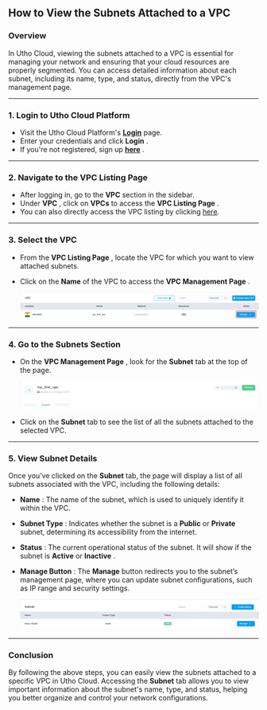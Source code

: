 ## **How to View the Subnets Attached to a VPC**

### **Overview**

In Utho Cloud, viewing the subnets attached to a VPC is essential for managing your network and ensuring that your cloud resources are properly segmented. You can access detailed information about each subnet, including its name, type, and status, directly from the VPC's management page.

---

### **1. Login to Utho Cloud Platform**

* Visit the Utho Cloud Platform's **[ Login](https://console.utho.com/login)** page.
* Enter your credentials and click  **Login** .
* If you're not registered, sign up  **[here](https://console.utho.com/signup)** .

---

### **2. Navigate to the VPC Listing Page**

* After logging in, go to the **VPC** section in the sidebar.
* Under  **VPC** , click on **VPCs** to access the  **VPC Listing Page** .
* You can also directly access the VPC listing by clicking [here](https://console.utho.com/vpc "VPC Listing Page").

---

### **3. Select the VPC**

* From the  **VPC Listing Page** , locate the VPC for which you want to view attached subnets.
* Click on the **Name** of the VPC to access the  **VPC Management Page** .

  ![1744103743986](image/index/1744103743986.png)

---

### **4. Go to the Subnets Section**

* On the  **VPC Management Page** , look for the **Subnet** tab at the top of the page.

  ![1744103790803](image/index/1744103790803.png)
* Click on the **Subnet** tab to see the list of all the subnets attached to the selected VPC.

---

### **5. View Subnet Details**

Once you’ve clicked on the **Subnet** tab, the page will display a list of all subnets associated with the VPC, including the following details:

* **Name** : The name of the subnet, which is used to uniquely identify it within the VPC.
* **Subnet Type** : Indicates whether the subnet is a **Public** or **Private** subnet, determining its accessibility from the internet.
* **Status** : The current operational status of the subnet. It will show if the subnet is **Active** or  **Inactive** .
* **Manage Button** : The **Manage** button redirects you to the subnet’s management page, where you can update subnet configurations, such as IP range and security settings.

  ![1744103813030](image/index/1744103813030.png)

---

### **Conclusion**

By following the above steps, you can easily view the subnets attached to a specific VPC in Utho Cloud. Accessing the **Subnet** tab allows you to view important information about the subnet's name, type, and status, helping you better organize and control your network configurations.
